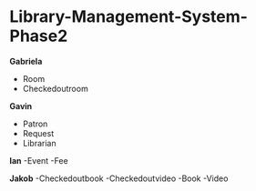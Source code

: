 # Library-Management-System-Phase2

**Gabriela**
- Room
- Checkedoutroom

**Gavin**
- Patron
- Request
- Librarian

**Ian**
-Event
-Fee

**Jakob**
-Checkedoutbook
-Checkedoutvideo
-Book
-Video
